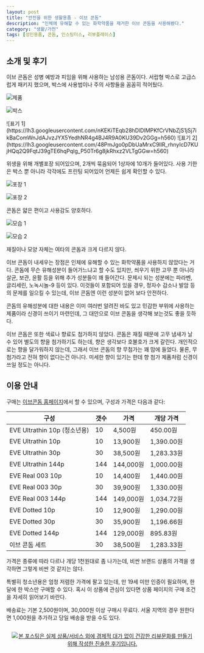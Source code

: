 ```yaml
---
layout: post
title: "안전을 위한 생활용품 - 이브 콘돔"
description: "인체에 유해할 수 있는 화학약품을 제거한 이브 콘돔을 사용해봤다."
category: "생활/가전"
tags: [성인용품, 콘돔, 인스팅터스, 리뷰플레이스]
---
```


## 소개 및 후기

이브 콘돔은 성병 예방과 피임을 위해 사용하는 남성용 콘돔이다.
서랍형 박스로 고급스럽게 패키지 했으며,
박스에 사용법이나 주의 사항들을 꼼꼼히 적어뒀다.

![제품](https://lh3.googleusercontent.com/_EjBmtSvudTU5VzDT5Pn7csYKYyEvfTSVg6Oh3wtLAhXrjYSpKezQTnCaX9GJW5Jt4thl2kzrjMTTw=s560)

![박스](https://lh3.googleusercontent.com/xq-4cPt0Auex197EL9d-7L2p_GOExUoSljTv3aBsNio8W13oolaTiP47av88WYtt-503bWyE140gzQ=s560)

<p class="center" markdown="1">
![표기 1](https://lh3.googleusercontent.com/nKEKiTEqb28hDlDlMPKfCrVNbZjS1jSj7ikBaComWnJdAJvzJYX5YedhNR4g4BJ4R9A0KU39Dv2GGg=h560)
![표기 2](https://lh3.googleusercontent.com/48PmJgo0pDbUaMrxC9llR_rhnyIcD7KUjHQq2Q9FqtJ39gTE6hqPqIg_P50Tr6g8jkRhxz2VLTgGGw=h560)
</p>

위생을 위해 개별포장 되어있으며,
2개씩 묶음되어 1상자에 10개가 들어있다.
사용 기한은 박스 뿐 아니라 각각에도 프린팅 되어있어 언제든 쉽게 확인할 수 있다.

![포장 1](https://lh3.googleusercontent.com/CaGNMNuLo_EV9FIke_5afAV9O1PphTO3GeWl6YCY3gM8ykIGqtgCaz3m2H2MZIRG_It-MbbbtX2XPw=s560)

![포장 2](https://lh3.googleusercontent.com/qRUdSNnaGfmaHrbntCufuvJuNQqlGSLeWbkioOGYZGu9Xp6l5kiOtseW0roOycYbSG-9n1d6b4F8BA=s560)

콘돔은 얇은 편이고 사용감도 양호하다.

![모습 1](https://lh3.googleusercontent.com/69GTO4iDje0G2a8bg_HAByKION6-KP8f95k9Y3UYn0BJXzCkFGvQGyG_z6VKwUjTxL8CNfHb9moBEw=s560)

![모습 2](https://lh3.googleusercontent.com/m0O9RacIxHHNk5dCqQ6WNXWm9UuA61GAAiK7264Hxiw6AZpgrPBkZfJk-o1KJevK3uTR12-h2SdrLg=s560)

재질이나 모양 자체는 여타의 콘돔과 크게 다르지 않다.

이브 콘돔이 내세우는 장점은
인체에 유해할 수 있는 화학약품을 사용하지 않았다는 거다.
콘돔에 무슨 유해성분이 들어가느냐고 할 수도 있지만,
씌우기 위한 고무 뿐 아니라
살균, 보관, 윤활 등을 위해 추가 성분들이 꽤 들어간다.
문제시 되는 성분에는 파라벤, 글리세린, 노녹시놀-9 등이 있다.
이것들이 포함되어 있을 경우, 정자수 감소나 발암 등의 문제를 일으킬 수 있는데,
이브 콘돔엔 이런 성분이 없어 보다 안전하다.

콘돔의 유해성분에 대한 내용은 이미 여러번 알려진 바도 있고
민감한 부위에 사용하는 제품이라 신경이 쓰이기 마련인데,
그 대안으로 이브 콘돔을 생각해 보는것도 좋을 듯하다.

이브 콘돔은 또한 색료나 향료도 첨가하지 않았다.
콘돔은 재질 때문에 고무 냄새가 날 수 있어 별도의 향을 첨가하기도 하는데,
향은 생각보다 호불호가 크게 갈린다.
개인적으로는 향을 달가워하지 않는데, 그래서 이브 콘돔의 향 무첨가는 꽤 맘에 들었다.
물론, 무첨가라고 전혀 향이 없다는건 아니다.
미세한 향이 있기는 한데 향 첨가 제품처럼 신경이 쓰일 정도는 아니다.



## 이용 안내

구매는 [이브콘돔 홈페이지](https://www.evecondoms.com/)에서 할 수 있으며,
구성과 가격은 다음과 같다:

구성                         | 갯수 | 가격      | 개당 가격
-----------------------------|------|-----------|----------
EVE Ultrathin 10p (청소년용) |  10  |   4,500원 |   450.00원
EVE Ultrathin 10p            |  10  |  13,900원 | 1,390.00원
EVE Ultrathin 30p            |  30  |  38,500원 | 1,283.33원
EVE Ultrathin 144p           | 144  | 144,000원 | 1,000.00원
EVE Real 003 10p             |  10  |  14,400원 | 1,440.00원
EVE Real 003 30p             |  30  |  39,900원 | 1,330.00원
EVE Real 003 144p            | 144  | 149,000원 | 1,034.72원
EVE Dotted 10p               |  10  |  12,900원 | 1,290.00원
EVE Dotted 30p               |  30  |  35,900원 | 1,196.66원
EVE Dotted 144p              | 144  | 129,000원 |   895.83원
이브 콘돔 세트               |  30  |  38,500원 | 1,283.33원

가격은 종류에 따라 다르나 개당 1천원대로 좀 나가는데,
비싼 브랜드 상품의 가격을 생각하면 그렇게 비싼 것 같지는 않다.

특별히 청소년용은 엄청 저렴한 가격에 팔고 있는데,
만 19세 미만 인증이 필요하며, 한달에 한 박스만 구매할 수 있다.
혹시 이 상품에 관심이 있다면 상품 페이지의 구매 조건을 자세히 읽어보기 바란다.

배송료는 기본 2,500원이며,
30,000원 이상 구매시 무료다.
서울 지역의 경우 원한다면 1,000원을 추가하고 당일 배송을 받을 수도 있다.



<div style="text-align: center; padding: 1em;"><a href="http://reviewplace.co.kr/detail.php?number=11720" target="_blank"><img src="http://reviewplace.co.kr/blog_traffic.php?key=MTE2MjF8cmV6bm9h" border="0" alt="본 포스팅은 실제 상품/서비스 외에 경제적 대가 없이 건강한 리뷰문화를 만들기 위해 작성한 진솔한 후기입니다."></a></div>
